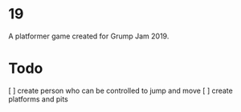 # 19
A platformer game created for Grump Jam 2019.

# Todo
 [ ] create person who can be controlled to jump and move
 [ ] create platforms and pits
